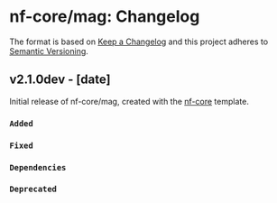 # nf-core/mag: Changelog

The format is based on [Keep a Changelog](https://keepachangelog.com/en/1.0.0/)
and this project adheres to [Semantic Versioning](https://semver.org/spec/v2.0.0.html).

## v2.1.0dev - [date]

Initial release of nf-core/mag, created with the [nf-core](https://nf-co.re/) template.

### `Added`

### `Fixed`

### `Dependencies`

### `Deprecated`
